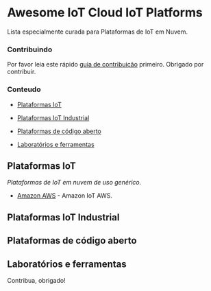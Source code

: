 # Awesome IoT Cloud IoT Platforms


Lista especialmente curada para Plataformas de IoT em Nuvem.

### Contribuindo

Por favor leia este rápido [guia de contribuição](https://github.com/pineli/awesome-iot-cloud-plataforms/blob/master/CONTRIBUTING.md) primeiro. Obrigado por contribuir.


### Conteudo

- [Plataformas IoT](#plataforma-iot)

- [Plataformas IoT Industrial](#plataforma-iot-industrial)

- [Plataformas de código aberto](#platafomas-de-código-aberto)

- [Laboratórios e ferramentas](#laboratórios-e-ferramentas)

## Plataformas IoT 

*Plataformas de IoT em nuvem de uso genérico.*

* [Amazon AWS](https://aws.amazon.com/pt/iot/) - Amazon IoT AWS.

## Plataformas IoT Industrial

## Plataformas de código aberto

## Laboratórios e ferramentas


Contribua, obrigado!